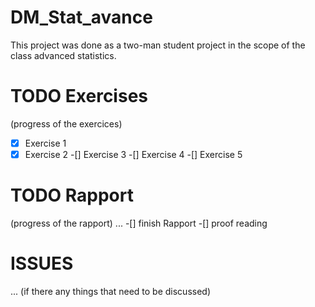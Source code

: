 # DM_Stat_avance

This project was done as a two-man student project in the scope of the class advanced statistics.

# TODO Exercises
(progress of the exercices)
-[x] Exercise 1
-[x] Exercise 2
-[] Exercise 3
-[] Exercise 4
-[] Exercise 5

# TODO Rapport
(progress of the rapport)
...
-[] finish Rapport
-[] proof reading

# ISSUES 
...
(if there any things that need to be discussed)